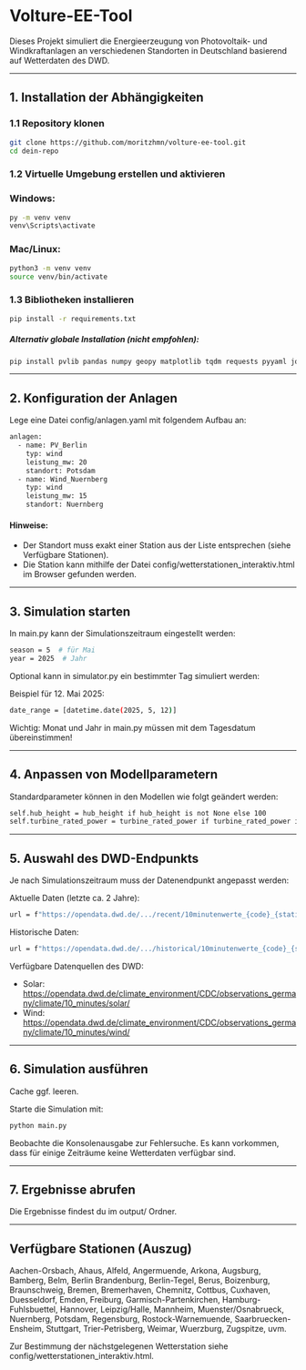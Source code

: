 # Volture-EE-Tool

Dieses Projekt simuliert die Energieerzeugung von Photovoltaik- und Windkraftanlagen an verschiedenen Standorten in Deutschland basierend auf Wetterdaten des DWD.

---

## 1. Installation der Abhängigkeiten

### 1.1 Repository klonen

```bash
git clone https://github.com/moritzhmn/volture-ee-tool.git
cd dein-repo
```

### 1.2 Virtuelle Umgebung erstellen und aktivieren

### Windows:
```bash
py -m venv venv
venv\Scripts\activate
```

### Mac/Linux:
```bash
python3 -m venv venv
source venv/bin/activate
```

### 1.3 Bibliotheken installieren

```bash
pip install -r requirements.txt
```
##### Alternativ globale Installation (nicht empfohlen):

```bash
pip install pvlib pandas numpy geopy matplotlib tqdm requests pyyaml joblib
```
---

## 2. Konfiguration der Anlagen

Lege eine Datei config/anlagen.yaml mit folgendem Aufbau an:

```bash
anlagen:
  - name: PV_Berlin
    typ: wind
    leistung_mw: 20
    standort: Potsdam
  - name: Wind_Nuernberg
    typ: wind
    leistung_mw: 15
    standort: Nuernberg
```

#### Hinweise:
- Der Standort muss exakt einer Station aus der Liste entsprechen (siehe Verfügbare Stationen).
- Die Station kann mithilfe der Datei config/wetterstationen_interaktiv.html im Browser gefunden werden.

---

## 3. Simulation starten

In main.py kann der Simulationszeitraum eingestellt werden:

```bash
season = 5  # für Mai
year = 2025  # Jahr
```
Optional kann in simulator.py ein bestimmter Tag simuliert werden:

Beispiel für 12. Mai 2025:
```bash
date_range = [datetime.date(2025, 5, 12)]
```

Wichtig: Monat und Jahr in main.py müssen mit dem Tagesdatum übereinstimmen!

---

## 4. Anpassen von Modellparametern

Standardparameter können in den Modellen wie folgt geändert werden:

```bash
self.hub_height = hub_height if hub_height is not None else 100
self.turbine_rated_power = turbine_rated_power if turbine_rated_power is not None else 3.2
```
---

## 5. Auswahl des DWD-Endpunkts

Je nach Simulationszeitraum muss der Datenendpunkt angepasst werden:

Aktuelle Daten (letzte ca. 2 Jahre):
```bash
url = f"https://opendata.dwd.de/.../recent/10minutenwerte_{code}_{station_id}_akt.zip"
```

Historische Daten:
```bash
url = f"https://opendata.dwd.de/.../historical/10minutenwerte_{code}_{station_id}_{start_str}_{end_string}_hist.zip"
```

Verfügbare Datenquellen des DWD:
- Solar: https://opendata.dwd.de/climate_environment/CDC/observations_germany/climate/10_minutes/solar/
- Wind: https://opendata.dwd.de/climate_environment/CDC/observations_germany/climate/10_minutes/wind/

---

## 6. Simulation ausführen

Cache ggf. leeren.

Starte die Simulation mit:
```bash
python main.py
```
Beobachte die Konsolenausgabe zur Fehlersuche. Es kann vorkommen, dass für einige Zeiträume keine Wetterdaten verfügbar sind.

---

## 7. Ergebnisse abrufen

Die Ergebnisse findest du im output/ Ordner.

---

## Verfügbare Stationen (Auszug)

Aachen-Orsbach, Ahaus, Alfeld, Angermuende, Arkona, Augsburg, Bamberg, Belm, Berlin Brandenburg, Berlin-Tegel, Berus, Boizenburg, Braunschweig, Bremen, Bremerhaven, Chemnitz, Cottbus, Cuxhaven, Duesseldorf, Emden, Freiburg, Garmisch-Partenkirchen, Hamburg-Fuhlsbuettel, Hannover, Leipzig/Halle, Mannheim, Muenster/Osnabrueck, Nuernberg, Potsdam, Regensburg, Rostock-Warnemuende, Saarbruecken-Ensheim, Stuttgart, Trier-Petrisberg, Weimar, Wuerzburg, Zugspitze, uvm.

Zur Bestimmung der nächstgelegenen Wetterstation siehe config/wetterstationen_interaktiv.html.
